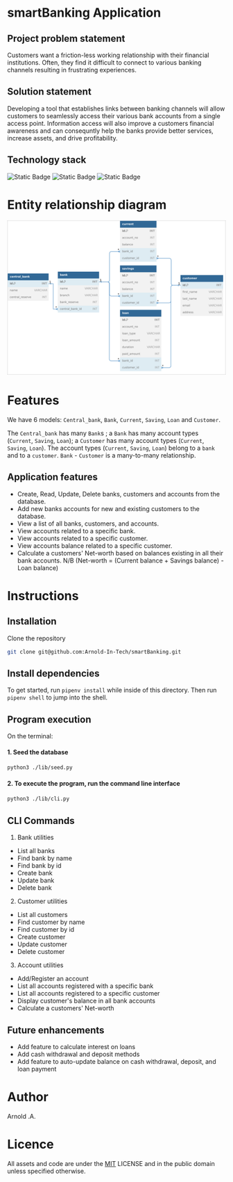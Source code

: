 # smartBanking Application

## Project problem statement 
Customers want a friction-less working relationship with their financial institutions. Often, they find it difficult to connect to various banking channels resulting in frustrating experiences.

## Solution statement 
Developing a tool that establishes links between banking channels will allow customers to seamlessly access their various bank accounts from a single access point. Information access will also improve a customers financial awareness and can consequntly help the banks provide better services, increase assets, and drive profitability.

## Technology stack
![Static Badge](https://img.shields.io/badge/Python-FFD43B?style=for-the-badge&logo=python&logoColor=blue)
![Static Badge](https://img.shields.io/badge/PostgreSQL-316192?style=for-the-badge&logo=postgresql&logoColor=white)
![Static Badge](https://img.shields.io/badge/Shell_Script-121011?style=for-the-badge&logo=gnu-bash&logoColor=white)

# Entity relationship diagram 
![Entity Relationship Diagram](./images/smartBanking.png?raw=true)


# Features
We have 6 models: `Central_bank`, `Bank`, `Current`, `Saving`, `Loan` and `Customer`. 

The `Central_bank` has many `Bank`s ; a `Bank` has many account types (`Current`, `Saving`, `Loan`); a `Customer` has many account types (`Current`, `Saving`, `Loan`). The account types (`Current`, `Saving`, `Loan`) belong to a `bank` and to a `customer`. `Bank` - `Customer` is a many-to-many relationship.  
## Application features
- Create, Read, Update, Delete banks, customers and accounts from the database.
- Add new banks accounts for new and existing customers to the database.
- View a list of all banks, customers, and accounts.
- View accounts related to a specific bank.
- View accounts related to a specific customer.
- View accounts balance related to a specific customer.
- Calculate a customers' Net-worth based on balances existing in all their bank accounts. N/B (Net-worth = (Current balance + Savings balance) - Loan balance)


# Instructions
## Installation

Clone the repository
```bash
git clone git@github.com:Arnold-In-Tech/smartBanking.git
```


## Install dependencies

To get started, run `pipenv install` while inside of this directory. Then run
`pipenv shell` to jump into the shell.


## Program execution

On the terminal:
#### 1. Seed the database
```bash
python3 ./lib/seed.py
```

#### 2. To execute the program, run the command line interface
```bash
python3 ./lib/cli.py
```

## CLI Commands
1. Bank utilities
- List all banks
- Find bank by name
- Find bank by id
- Create bank
- Update bank
- Delete bank

2. Customer utilities
- List all customers
- Find customer by name
- Find customer by id
- Create customer
- Update customer
- Delete customer

3. Account utilities
- Add/Register an account
- List all accounts registered with a specific bank
- List all accounts registered to a specific customer
- Display customer's balance in all bank accounts
- Calculate a customers' Net-worth


## Future enhancements
- Add feature to calculate interest on loans
- Add cash withdrawal and deposit methods
- Add feature to auto-update balance on cash withdrawal, deposit, and loan payment


# Author
Arnold .A.


# Licence
All assets and code are under the [MIT](https://choosealicense.com/licenses/mit/) LICENSE and in the public domain unless specified otherwise.

